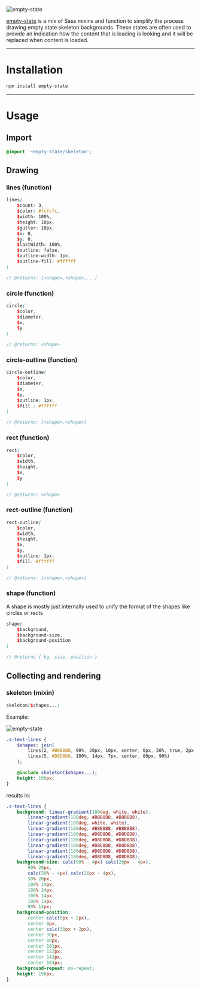 ![empty-state](https://raw.githubusercontent.com/wildhaber/empty-state/master/assets/readme_lead.png?token=AEfJht6Rpf7j8v2IQDcI4jNcAlxHD47Fks5Zzm0qwA%3D%3D)

[empty-state](https://www.npmjs.com/package/empty-state) is a mix of Sass mixins and function to simplify the process drawing empty state skeleton backgrounds. These states are often used to provide an indication how the content that is loading is looking and it will be replaced when content is loaded.

---

# Installation

```bash
npm install empty-state
```

---

# Usage

## Import

```scss
@import '~empty-state/skeleton';
```

## Drawing

### lines (function)
```scss
lines(
    $count: 3,
    $color: #fcfcfc,
    $width: 100%,
    $height: 10px,
    $gutter: 10px,
    $x: 0,
    $y: 0,
    $lastWidth: 100%,
    $outline: false,
    $outline-width: 1px,
    $outline-fill: #ffffff
)

// @returns: [<shape>,<shape>,...]
```

### circle (function)
```scss
circle(
    $color,
    $diameter,
    $x,
    $y
)

// @returns: <shape>
```

### circle-outline (function)
```scss
circle-outline(
    $color,
    $diameter,
    $x,
    $y,
    $outline: 1px,
    $fill : #ffffff
)

// @returns: [<shape>,<shape>]
```

### rect (function)
```scss
rect(
    $color,
    $width,
    $height,
    $x,
    $y
)

// @returns: <shape>
```

### rect-outline (function)
```scss
rect-outline(
    $color,
    $width,
    $height,
    $x,
    $y,
    $outline: 1px,
    $fill: #ffffff
)

// @returns: [<shape>,<shape>]
```

### shape (function)
A shape is mostly just internally used to unify the format of the shapes like circles or rects
```scss
shape(
    $background,
    $background-size,
    $background-position
)

// @returns { bg, size, position }
```

## Collecting and rendering

### skeleton (mixin)
```scss
skeleton($shapes...)
```

Example:

![empty-state](https://raw.githubusercontent.com/wildhaber/empty-state/master/assets/s-text-example.png?token=AEfJhoS1pZ12zE_SQZtkHd_JT4MA3w8mks5Zzm1hwA%3D%3Dg)

```sass
.s-text-lines {
    $shapes: join(
        lines(2, #B8B8B8, 90%, 20px, 10px, center, 0px, 50%, true, 2px, white),
        lines(5, #D8D8D8, 100%, 14px, 7px, center, 80px, 90%)
    );

    @include skeleton($shapes...);
    height: 190px;
}
```

results in:

```css
.s-text-lines {
    background: linear-gradient(180deg, white, white),
        linear-gradient(180deg, #B8B8B8, #B8B8B8),
        linear-gradient(180deg, white, white),
        linear-gradient(180deg, #B8B8B8, #B8B8B8),
        linear-gradient(180deg, #D8D8D8, #D8D8D8),
        linear-gradient(180deg, #D8D8D8, #D8D8D8),
        linear-gradient(180deg, #D8D8D8, #D8D8D8),
        linear-gradient(180deg, #D8D8D8, #D8D8D8),
        linear-gradient(180deg, #D8D8D8, #D8D8D8);
    background-size: calc(90% - 4px) calc(20px - 4px),
        90% 20px,
        calc(50% - 4px) calc(20px - 4px),
        50% 20px,
        100% 14px,
        100% 14px,
        100% 14px,
        100% 14px,
        90% 14px;
    background-position:
        center calc(0px + 2px),
        center 0px,
        center calc(30px + 2px),
        center 30px,
        center 80px,
        center 101px,
        center 122px,
        center 143px,
        center 164px;
    background-repeat: no-repeat;
    height: 190px;
}
```
